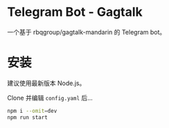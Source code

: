 # Telegram Bot - Gagtalk

一个基于 rbqgroup/gagtalk-mandarin 的 Telegram bot。

# 安装

建议使用最新版本 Node.js。

Clone 并编辑 `config.yaml` 后…

```bash
npm i --omit=dev
npm run start
```
